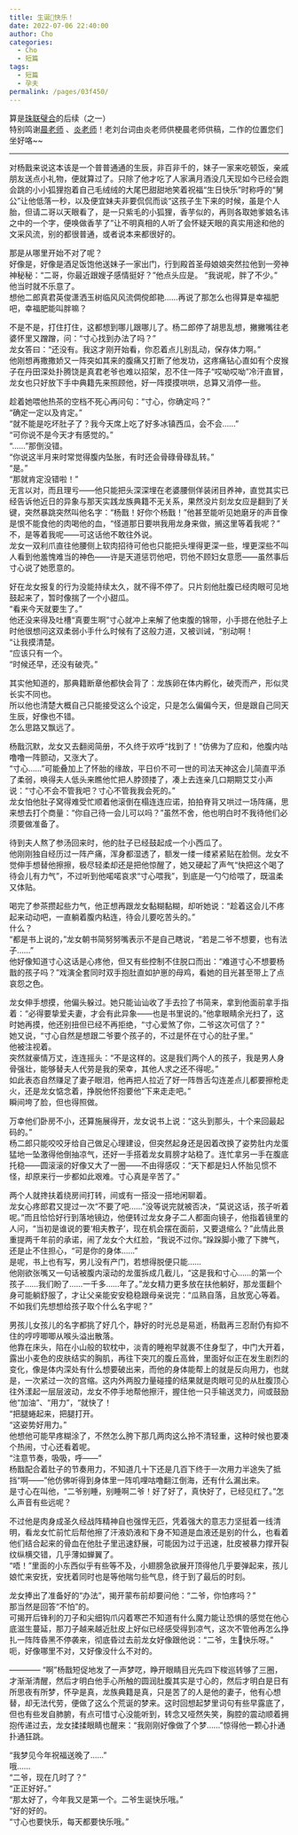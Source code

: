 ```yaml
---
title: 生诞🥚快乐！
date: 2022-07-06 22:40:00
author: Cho
categories: 
  - Cho
  - 短篇
tags: 
  - 短篇
  - 孕夫
permalink: /pages/03f450/
---
```


算是[珠联璧合](/pages/f1c681/)的后续（之一）  
特别鸣谢[晨老师](/categories/?category=晨晨) 、[炎老师](/categories/?category=影炎)！老刘台词由炎老师供梗晨老师供稿，二作的位置您们坐好咯~~

---

对杨戬来说这本该是一个普普通通的生辰，非百非千的，妹子一家来吃顿饭，亲戚朋友送点小礼物，便就算过了。只除了他才吃了人家满月酒没几天现如今已经会跑会跳的小小狐狸抱着自己毛绒绒的大尾巴甜甜地笑着祝福“生日快乐”时称呼的“舅公”让他低落一秒，以及便宜妹夫非要侃侃而谈“这孩子生下来的时候，虽是个人胎，但请二哥以天眼看了，是一只紫毛的小狐狸，香芋似的，再则各取她爹娘名讳之中的一个字，便唤做香芋了”让不明真相的人听了会怀疑天眼的真实用途和他的文采风流，别的都很普通，或者说本来都很好的。<!-- more -->

那是从哪里开始不对了呢？  
好像是，好像是酒足饭饱他送妹子一家出门，行到殿首圣母娘娘突然拉他到一旁神神秘秘：“二哥，你最近跟嫂子感情挺好？”他点头应是。
“我说呢，胖了不少。”  
他当时就不乐意了。  
想他二郎真君英俊潇洒玉树临风风流倜傥郎艳……再说了那怎么也得算是幸福肥吧，幸福肥能叫胖嘛？

不是不是，打住打住，这都想到哪儿跟哪儿了。杨二郎停了胡思乱想，撇撇嘴往老婆怀里又蹭蹭，问：“寸心找到办法了吗？”  
龙女答曰：“还没有。我这才刚开始看，你忍着点儿别乱动，保存体力啊。”  
他刚想再撒撒娇又一阵突如其来的腹痛又打断了他发功，这疼痛钻心直如有个皮猴子在丹田深处扑腾饶是真君老爷也难以招架，忍不住一阵子“哎呦哎呦”冷汗直冒，龙女也只好放下手中典籍先来照顾他，好一阵摸摸哄哄，总算又消停一些。

趁着她喂他热茶的空档不死心再问句：“寸心，你确定吗？”  
“确定一定以及肯定。”  
“就不能是吃坏肚子了？我今天席上吃了好多冰镇西瓜，会不会……”  
“可你说不是今天才有感觉的。”  
“……”那倒没错。  
“你说这半月来时常觉得腹内坠胀，有时还会骨碌骨碌乱转。”  
“是。”  
“那就肯定没错啦！”  
无言以对，而且理亏——他只能把头深深埋在老婆腰侧佯装闭目养神，直觉其实已经告诉他近日的异象与那天实践龙族典籍不无关系，果然没片刻龙女应是翻到了关键，突然暴跳突然叫他名字：“杨戬！好你个杨戬！”他甚至能听见她磨牙的声音像是恨不能食他的肉喝他的血，“怪道那日要哄我用龙身来做，搁这里等着我呢？”  
不，是等着我呢——可这话他不敢往外说。  
龙女一双利爪直往他腰侧上软肉招待可他也只能把头埋得更深一些，埋更深些不叫人看到他羞愧难当的神色——许是天道惩罚他吧，罚他不顾妇女意愿——虽然事后寸心说了她愿意的。

好在龙女报复的行为没能持续太久，就不得不停了。只片刻他肚腹已经肉眼可见地鼓起来了，暂时像揣了一个小甜瓜。  
“看来今天就要生了。”  
他还没来得及吐槽“真要生啊”寸心就冲上来解了他束腹的锦带，小手摁在他肚子上时他很想问这双柔弱小手什么时候有了这般力道，又被训诫，“别动啊！  
“让我摸清楚。  
“应该只有一个。  
“时候还早，还没有破壳。”

其实他知道的，那典籍断章他都快会背了：龙族卵在体内孵化，破壳而产，形似灵长实不同也。  
所以他也清楚大概自己只能接受这么个设定，只是怎么偏偏今天，但是跟自己同天生辰，好像也不错。  
怎么思路又飘远了。

杨戬沉默，龙女又去翻阅简册，不久终于欢呼“找到了！”仿佛为了应和，他腹内咕噜噜一阵颤动，又涨大了。  
“寸心……”可能叠加上了怀胎的缘故，平日价不可一世的司法天神这会儿简直平添了柔弱，唤得夫人低头来瞧他忙把人脖颈搂了，凑上去连亲几口期期艾艾小声说：“寸心不会不管我吧？寸心不管我我会死的。”  
龙女怕他肚子窝得难受忙顺着他滚倒在榻连连应诺，拍拍脊背又哄过一场阵痛，思来想去打个商量：“你自己待一会儿可以吗？”虽然不舍，他也明白时不我待他们必须要做准备了。

待到夫人熬了参汤回来时，他的肚子已经鼓起成一个小西瓜了。  
他刚刚独自经历过一阵产痛，浑身都湿透了，额发一缕一缕紧紧贴在脸侧。龙女不觉伸手想替他擦擦，极尽轻柔却还是把他惊醒了，她又硬起了声气“快把这个喝了待会儿有力气”，不过听到他喏喏哀求“寸心喂我”，到底是一勺勺给喂了，既温柔又体贴。

喝完了参茶攒起些力气，他正想再跟龙女黏糊黏糊，却听她说：“趁着这会儿不疼起来动动吧，一直躺着腹内粘连，待会儿要吃苦头的。”  
什么？  
“都是书上说的，”龙女朝书简努努嘴表示不是自己瞎说，“若是二爷不想要，也有法子……”  
他好像知道寸心这话是心疼他，但又有些控制不住脱口而出：“难道寸心不想要杨戬的孩子吗？”戏演全套同时双手抱肚直如护崽的母鸡，看她的目光甚至带上了点哀怨之色。

龙女伸手想摸，他偏头躲过。她只能讪讪收了手去捡了书简来，拿到他面前拿手指着：“必得要挚爱夫妻，才会有此异象——也是书里说的。”他拿眼睛余光扫了，这时她再摸，他还别扭但已经不再拒绝，“寸心爱煞了你，二爷这次可信了？”  
她又说，“寸心自然是想跟二爷要个孩子的，不过是怀在寸心的肚子里。”  
他被注视着。  
突然就豪情万丈，连连摇头：“不是这样的。这是我们两个人的孩子，我是男人身骨强壮，能够替夫人代劳是我的荣幸，其他人求之还不得呢。”  
如此表态自然赚足了妻子眼泪，他再把人拉近了好一阵唇舌勾连差点儿都要擦枪走火，还是龙女惦念着，挣脱他怀抱要他“下来走走吧。”  
瞬间垮了脸，但也得照做。

万幸他们卧房不小，还算施展得开，龙女说书上说：“这头到那头，十个来回最起码的。”  
杨二郎只能咬咬牙给自己做足心理建设，但突然起身还是因着改换了姿势肚内龙蛋猛地一坠激得他倒抽凉气，还好一手搭着龙女肩膀才站稳了。连忙拿另一手在腹底托稳——圆滚滚的好像又大了一圈——不由得感叹：“天下都是妇人怀胎见惯不怪，却原来行一步都如此艰难。寸心真是辛苦了。”

两个人就搀扶着绕房间打转，间或有一搭没一搭地闲聊着。  
龙女心疼郎君又提过一次“不要了吧……”没等说完就被否决，“莫说这话，孩子听着呢。”而且恰恰好行到落地镜边，他便转过龙女身子二人都面向镜子，他指着镜里的人问，“当初是谁说的要‘相夫教子’，现在机会摆在面前，又要退缩么？”此情此景重提两千年前的承诺，闹了龙女个大红脸，“我说不过你。”跺跺脚小撒了下脾气，还是止不住担心，“可是你的身体……”  
是呢，书上也有写，男儿没有产门，若想得脱便只能……  
他刚欲张嘴又一句话被腹内滚动的龙蛋拆成几截儿，“这是我和寸心……的第一个孩子……我们盼了……一千多……年了。”龙女精力更多放在扶他躺好，那龙蛋翻个身可能躺舒服了，才让父亲能安安稳稳跟母亲说完：“瓜熟自落，且放宽心等着。不如我们先想想给孩子取个什么名字呢？”

男孩儿女孩儿的名字都挑了好几个，静好的时光总是易逝，杨戬再三忍耐仍有抑不住的哼哼唧唧从喉头溢出散落。  
他靠在床头，陷在小山般的软枕中，淡青的睡袍早就裹不住身型了，中门大开着，露出小麦色的皮肤结实的胸肌，再往下突兀的腹丘高耸，里面好似正在发生剧烈的变化，像是体内深处有什么想要破出来，而他的身体能帮上的就是反向用力，也就是，一次紧过一次的宫缩。这内外两股力量碰撞的结果就是肉眼可见的从肚腹顶心往外漾起一层层波动，龙女不停手地帮他擦汗，握住他一只手输送灵力，间或鼓励他“加油”、“用力”，“就快了！  
“把腿蜷起来，把腿打开。  
“这姿势好用力。”  
他想他可能早疼糊涂了，不然怎么胯下那几两肉这么拎不清轻重，这种时候也要凑个热闹，寸心还看着呢。  
“注意节奏，吸吸，呼——”  
杨戬配合着肚子的节奏用力，不知道几十下还是几百下终于一次用力半途失了抵挡“啊——”他仿佛听得到身体里一阵叽哩咕噜翻江倒海，还有什么漏出来。  
是寸心在叫他，“二爷别睡，别睡啊二爷！好了好了，真快好了，已经见红了。”怎么声音有些远呢？

不过他是肉身成圣久经战阵精神自也强悍无匹，凭着强大的意志力坚挺着一线清明，看龙女忙前忙后帮他擦了汗液奶液和下身不知道是血液还是别的什么，也看着他们结合起来的骨血在他肚子里迅速舒展，可能因为过于迅速，肚皮被暴力撑开裂纹纵横交错，几乎薄如蝉翼了。  
“唔！”里面的小东西似乎有些等不及，小翅膀急欲展开顶得他几乎要弹起来，孩儿娘忙来安抚，安抚着同时也是等他喘匀些气息，终于到了最后的时刻。

龙女捧出了准备好的“办法”，揭开蒙布前却要问他：“二爷，你怕疼吗？”  
那当然是回答“不怕”的。  
可揭开后锋利的刀子和尖细钩爪闪着寒芒不知道有什么魔力能让恐惧的感觉在他心底滋生蔓延，那刀子越来越近肚皮上好似已经感受得到凉气，这次不管他再怎么挣扎一阵阵昏黑不停袭来，彻底昏过去前龙女好像跟他说：“二爷，生🥚快乐呀。”  
呃，好像哪里不对，又好像没什么不对的。

————
“啊”杨戬短促地发了一声梦呓，睁开眼睛目光先四下梭巡转够了三圈，才渐渐清醒，然后才明白他手心所触的圆润肚腹其实是寸心的，然后才明白是日有所思夜有所梦，怀孕是真，龙族典籍是真，只是苦了的人是他的妻子，他有心想替，却无法代劳，便做了这么个荒诞的梦来。这时回想起梦里词句有些早露底了，但也有些发自肺腑，有点可惜寸心没能听到，转念又哑然失笑，胸腔的震动顺着拥抱传递过去，龙女揉揉眼睛也醒来：“我刚刚好像做了个梦……”惊得他一颗心扑通扑通狂跳。

“我梦见今年祝福送晚了……”  
哦……  
“二爷，现在几时了？”  
“正正好好。”  
“那太好了，今年我又是第一个。二爷生诞快乐哦。”  
“好的好的。  
“寸心也要快乐，每天都要快乐哦。”
